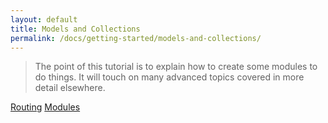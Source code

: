 ```yaml
---
layout: default
title: Models and Collections
permalink: /docs/getting-started/models-and-collections/
---
```


> The point of this tutorial is to explain how to create some modules to do things.  It will touch on many advanced
> topics covered in more detail elsewhere.


<a href="{{ '/docs/getting-started/routing' | prepend: site.baseurl }}" class="prev_button">Routing</a>
<a href="{{ '/docs/getting-started/models-and-collections' | prepend: site.baseurl }}" class="next_button">Modules</a>
